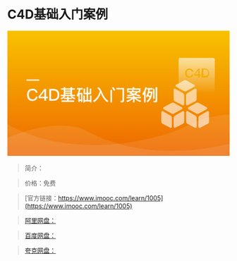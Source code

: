 # C4D基础入门案例

![img](../../assets/5fe443040001aabe05400304.jpg)

> 简介：

> 价格：免费

> [官方链接：https://www.imooc.com/learn/1005](https://www.imooc.com/learn/1005)

> [阿里网盘：]()

> [百度网盘：]()

> [夸克网盘：]()
